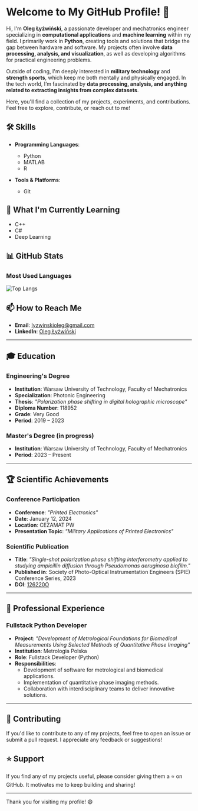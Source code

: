# Welcome to My GitHub Profile! 👋

Hi, I'm **Oleg Łyżwiński**, a passionate developer and mechatronics engineer specializing in **computational applications** and **machine learning** within my field. I primarily work in **Python**, creating tools and solutions that bridge the gap between hardware and software. My projects often involve **data processing, analysis, and visualization**, as well as developing algorithms for practical engineering problems.

Outside of coding, I'm deeply interested in **military technology** and **strength sports**, which keep me both mentally and physically engaged. In the tech world, I’m fascinated by **data processing, analysis, and anything related to extracting insights from complex datasets**.

Here, you'll find a collection of my projects, experiments, and contributions. Feel free to explore, contribute, or reach out to me!


## 🛠️ Skills
- **Programming Languages**: 
    - Python
    - MATLAB
    - R

- **Tools & Platforms**: 
    - Git

## 🌱 What I'm Currently Learning
- C++
- C#
- Deep Learning

## 📊 GitHub Stats

### Most Used Languages
![Top Langs](https://github-readme-stats.vercel.app/api/top-langs/?username=R3xol&layout=compact&theme=dark)

## 📫 How to Reach Me
- **Email**: lyzwinskioleg@gmail.com
- **LinkedIn**: [Oleg Łyżwiński](https://www.linkedin.com/in/oleg-łyżwiński-49aa5834b)

---

## 🎓 Education

### **Engineering's Degree**  
- **Institution**: Warsaw University of Technology, Faculty of Mechatronics  
- **Specialization**: Photonic Engineering  
- **Thesis**: *"Polarization phase shifting in digital holographic microscope"*  
- **Diploma Number**: 118952  
- **Grade**: Very Good  
- **Period**: 2019 – 2023  

### **Master's Degree** (in progress)  
- **Institution**: Warsaw University of Technology, Faculty of Mechatronics  
- **Period**: 2023 – Present  

---

## 🏆 Scientific Achievements

### **Conference Participation**  
- **Conference**: *"Printed Electronics"*  
- **Date**: January 12, 2024  
- **Location**: CEZAMAT PW  
- **Presentation Topic**: *"Military Applications of Printed Electronics"*  

### **Scientific Publication**  
- **Title**: *"Single-shot polarization phase shifting interferometry applied to studying ampicillin diffusion through Pseudomonas aeruginosa biofilm."*  
- **Published in**: Society of Photo-Optical Instrumentation Engineers (SPIE) Conference Series, 2023  
- **DOI**: [126220O](https://doi.org/10.1117/12.2673869)  

---

## 💼 Professional Experience

### **Fullstack Python Developer**  
- **Project**: *"Development of Metrological Foundations for Biomedical Measurements Using Selected Methods of Quantitative Phase Imaging"*  
- **Institution**: Metrologia Polska  
- **Role**: Fullstack Developer (Python)  
- **Responsibilities**:  
  - Development of software for metrological and biomedical applications.  
  - Implementation of quantitative phase imaging methods.  
  - Collaboration with interdisciplinary teams to deliver innovative solutions.  

---

## 🤝 Contributing
If you'd like to contribute to any of my projects, feel free to open an issue or submit a pull request. I appreciate any feedback or suggestions!

## ⭐️ Support
If you find any of my projects useful, please consider giving them a ⭐️ on GitHub. It motivates me to keep building and sharing!

---

Thank you for visiting my profile! 😄